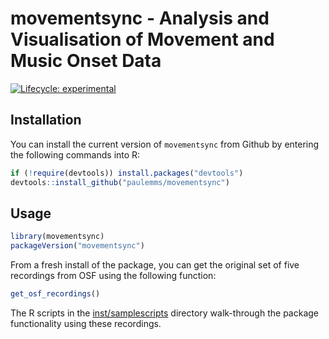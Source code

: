 
<!-- README.md is generated from README.Rmd. Please edit that file -->

# movementsync - Analysis and Visualisation of Movement and Music Onset Data

<!-- badges: start -->

[![Lifecycle:
experimental](https://img.shields.io/badge/lifecycle-experimental-orange.svg)](https://lifecycle.r-lib.org/articles/stages.html#experimental)
<!-- badges: end -->

## Installation

You can install the current version of `movementsync` from Github by
entering the following commands into R:

``` r
if (!require(devtools)) install.packages("devtools")
devtools::install_github("paulemms/movementsync")
```

## Usage

``` r
library(movementsync)
packageVersion("movementsync")
```

From a fresh install of the package, you can get the original set of
five recordings from OSF using the following function:

``` r
get_osf_recordings()
```

The R scripts in the [inst/samplescripts](inst/samplescripts) directory
walk-through the package functionality using these recordings.
